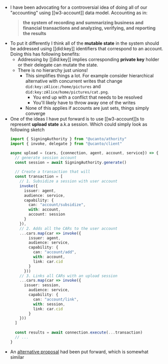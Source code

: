 - I have been advocating for a controversial idea of doing all of our "accounting" using [[w3-account]] data model. Accounting as in:
  > **the system of recording and summarizing business and financial transactions and analyzing, verifying, and reporting the results**
- To put it differently I think all of the **mutable state** in the system should be addressed using [[did:key]] identifiers that correspond to an account. Doing this has following benefits:
	- Addressing by [[did:key]] implies corresponding **private key** holder or their delegate can mutate the state.
	- There is no hierarchy just unions!
		- This simplifies things a lot. For example consider hierarchical alternative with concurrent writes that change `did:key:zAlice:/home/pictures` and `did:key:zAlice/home/pictures/cat.png`.
			- You end up with a conflict that needs to be resolved
			- You'll likely have to throw away one of the writes
		- None of this applies if accounts are just sets, things simply converge
- One of the ideas I have put forward is to use [[w3-account]]s to represent **upload state** a.k.a session. Which could simply look as following sketch
  ```ts
  import { SigningAuthority } from "@ucanto/athority"
  import { invoke, delegate } from "@ucanto/client"
  
  async upload = (cars, {connection, agent, account, service}) => {
    // generate session account
    const session = await SigningAuthority.generate()
    
    // Create a transaction that will
    const transaction = [
      // 1. Subsidize a session with user account
      invoke({
        issuer: agent,
        audience: service,
        capability: {
          can: "account/subsidize",
          with: account,
          account: session
        }
      }),
      // 2. Adds all the CARs to the user account
      ...cars.map(car => invoke({
          issuer: agent,
          audience: service,
          capability: {
            can: "account/add",
            with: account,
            link: car.cid
          }
        }))
      // 3. Links all CARs with an upload session
      ...cars.map(car => invoke({
      	issuer: session,
          audience: service,
          capability: {
            can: "account/link",
            with: session,
            link: car.cid
          }
      }))
    ]
    
    const results = await connection.execute(...transaction)
    // ...
  }
  ```
- An [alternative proposal](https://filecoinproject.slack.com/archives/C02BZPRS9HP/p1661188442189249?thread_ts=1660942938.783889&cid=C02BZPRS9HP) had been put forward, which is somewhat similar